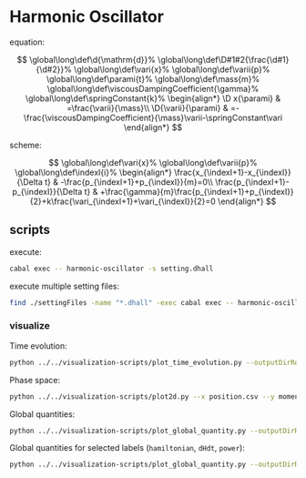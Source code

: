 # Harmonic Oscillator

equation:

$$
\global\long\def\d{\mathrm{d}}%
\global\long\def\D#1#2{\frac{\d#1}{\d#2}}%
\global\long\def\vari{x}%
\global\long\def\varii{p}%
\global\long\def\parami{t}%
\global\long\def\mass{m}%
\global\long\def\viscousDampingCoefficient{\gamma}%
\global\long\def\springConstant{k}%
\begin{align*}
\D x{\parami} & =\frac{\varii}{\mass}\\
\D{\varii}{\parami} & =-\frac{\viscousDampingCoefficient}{\mass}\varii-\springConstant\vari
\end{align*}
$$

scheme:

$$
\global\long\def\vari{x}%
\global\long\def\varii{p}%
\global\long\def\indexI{i}%
\begin{align*}
\frac{x_{\indexI+1}-x_{\indexI}}{\Delta t} & -\frac{p_{\indexI+1}+p_{\indexI}}{m}=0\\
\frac{p_{\indexI+1}-p_{\indexI}}{\Delta t} & +\frac{\gamma}{m}\frac{p_{\indexI+1}+p_{\indexI}}{2}+k\frac{\vari_{\indexI+1}+\vari_{\indexI}}{2}=0
\end{align*}
$$

## scripts

execute:

```sh
cabal exec -- harmonic-oscillator -s setting.dhall
```

execute multiple setting files:

```sh
find ./settingFiles -name "*.dhall" -exec cabal exec -- harmonic-oscillator -s {} \;
```

### visualize

Time evolution:

```sh
python ../../visualization-scripts/plot_time_evolution.py --outputDirRegExp "output/*" --x position.csv --y momentum.csv
```

Phase space:

```sh
python ../../visualization-scripts/plot2d.py --x position.csv --y momentum.csv
```

Global quantities:

```sh
python ../../visualization-scripts/plot_global_quantity.py --outputDirRegExp "output/*" --parameter time.csv --data dependentVariableGlobal.csv
```

Global quantities for selected labels (`hamiltonian`, `dHdt`, `power`):

```sh
python ../../visualization-scripts/plot_global_quantity.py --outputDirRegExp "output/*" --parameter time.csv --data dependentVariableGlobal.csv --labels hamiltonian dHdt power
```
